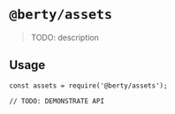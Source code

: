 # `@berty/assets`

> TODO: description

## Usage

```
const assets = require('@berty/assets');

// TODO: DEMONSTRATE API
```

